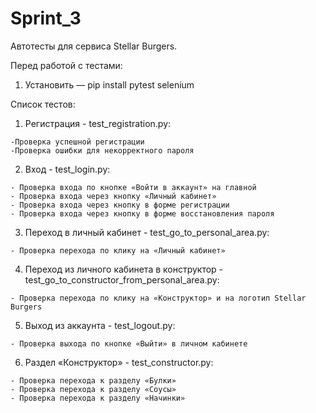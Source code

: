 # Sprint_3
Автотесты для сервиса Stellar Burgers.

Перед работой с тестами:
1. Установить — pip install pytest selenium 

Список тестов:
1. Регистрация - test_registration.py:
```
-Проверка успешной регистрации
-Проверка ошибки для некорректного пароля
```

2. Вход - test_login.py:
```
- Проверка входа по кнопке «Войти в аккаунт» на главной
- Проверка входа через кнопку «Личный кабинет»
- Проверка входа через кнопку в форме регистрации
- Проверка входа через кнопку в форме восстановления пароля
```
3. Переход в личный кабинет - test_go_to_personal_area.py:
```
- Проверка перехода по клику на «Личный кабинет»
```
4. Переход из личного кабинета в конструктор - test_go_to_constructor_from_personal_area.py:
```
- Проверка перехода по клику на «Конструктор» и на логотип Stellar Burgers
```
5. Выход из аккаунта - test_logout.py:
```
- Проверка выхода по кнопке «Выйти» в личном кабинете
```
6. Раздел «Конструктор» - test_constructor.py:
```
- Проверка перехода к разделу «Булки»
- Проверка перехода к разделу «Соусы»
- Проверка перехода к разделу «Начинки»
```
